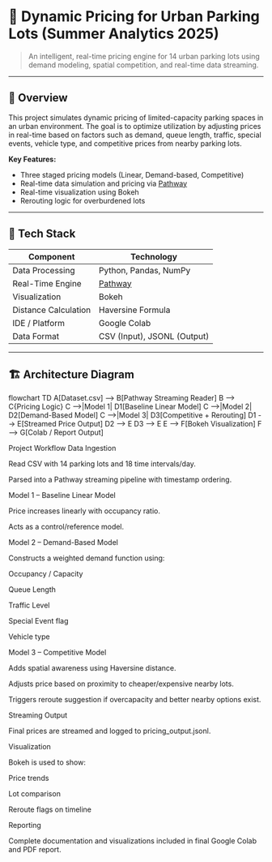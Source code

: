# 🚗 Dynamic Pricing for Urban Parking Lots (Summer Analytics 2025)

> An intelligent, real-time pricing engine for 14 urban parking lots using demand modeling, spatial competition, and real-time data streaming.

---

## 🧠 Overview

This project simulates dynamic pricing of limited-capacity parking spaces in an urban environment. The goal is to optimize utilization by adjusting prices in real-time based on factors such as demand, queue length, traffic, special events, vehicle type, and competitive prices from nearby parking lots.

**Key Features:**
- Three staged pricing models (Linear, Demand-based, Competitive)
- Real-time data simulation and pricing via [Pathway](https://pathway.com/)
- Real-time visualization using Bokeh
- Rerouting logic for overburdened lots

---

## 🧰 Tech Stack

| Component              | Technology                     |
|------------------------|---------------------------------|
| Data Processing        | Python, Pandas, NumPy           |
| Real-Time Engine       | [Pathway](https://pathway.com/) |
| Visualization          | Bokeh                           |
| Distance Calculation   | Haversine Formula               |
| IDE / Platform         | Google Colab                    |
| Data Format            | CSV (Input), JSONL (Output)     |

---

## 🏗️ Architecture Diagram 


flowchart TD
    A[Dataset.csv] --> B[Pathway Streaming Reader]
    B --> C{Pricing Logic}
    C -->|Model 1| D1[Baseline Linear Model]
    C -->|Model 2| D2[Demand-Based Model]
    C -->|Model 3| D3[Competitive + Rerouting]
    D1 --> E[Streamed Price Output]
    D2 --> E
    D3 --> E
    E --> F[Bokeh Visualization]
    F --> G[Colab / Report Output]


Project Workflow
Data Ingestion

Read CSV with 14 parking lots and 18 time intervals/day.

Parsed into a Pathway streaming pipeline with timestamp ordering.

Model 1 – Baseline Linear Model

Price increases linearly with occupancy ratio.

Acts as a control/reference model.

Model 2 – Demand-Based Model

Constructs a weighted demand function using:

Occupancy / Capacity

Queue Length

Traffic Level

Special Event flag

Vehicle type

Model 3 – Competitive Model

Adds spatial awareness using Haversine distance.

Adjusts price based on proximity to cheaper/expensive nearby lots.

Triggers reroute suggestion if overcapacity and better nearby options exist.

Streaming Output

Final prices are streamed and logged to pricing_output.jsonl.

Visualization

Bokeh is used to show:

Price trends

Lot comparison

Reroute flags on timeline

Reporting

Complete documentation and visualizations included in final Google Colab and PDF report.
